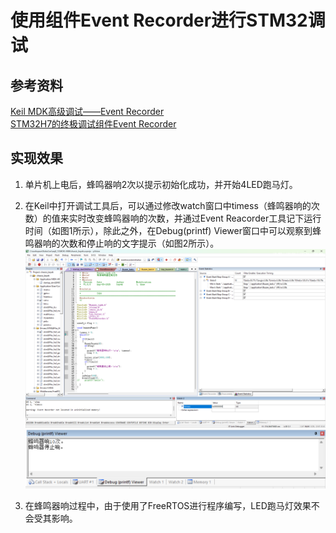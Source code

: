 # 使用组件Event Recorder进行STM32调试

## 参考资料
[Keil MDK高级调试——Event Recorder](https://blog.csdn.net/twx11213030422/article/details/114013796)  
[STM32H7的终极调试组件Event Recorder](https://www.cnblogs.com/armfly/p/10757582.html)  

## 实现效果
1. 单片机上电后，蜂鸣器响2次以提示初始化成功，并开始4LED跑马灯。  
2. 在Keil中打开调试工具后，可以通过修改watch窗口中timess（蜂鸣器响的次数）的值来实时改变蜂鸣器响的次数，并通过Event Reacorder工具记下运行时间（如图1所示），除此之外，在Debug(printf) Viewer窗口中可以观察到蜂鸣器响的次数和停止响的文字提示（如图2所示）。  
![图1](.\p1.png)  
![图2](.\p2.png)  


3. 在蜂鸣器响过程中，由于使用了FreeRTOS进行程序编写，LED跑马灯效果不会受其影响。

